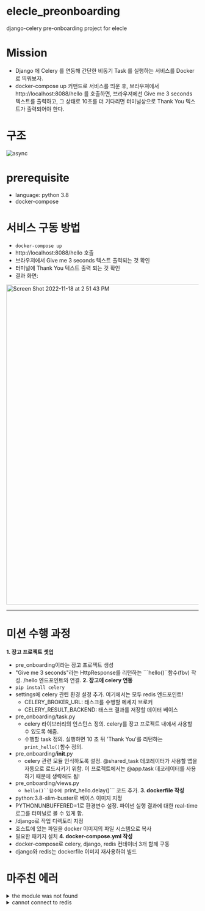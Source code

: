 # elecle_preonboarding
django-celery pre-onboarding project for elecle

# Mission
- Django 에 Celery 를 연동해 간단한 비동기 Task 를 실행하는 서비스를 Docker 로 띄워보자.
- docker-compose up 커맨드로 서비스를 띄운 후, 브라우져에서 http://localhost:8088/hello 를 호출하면, 브라우져에선 Give me 3 seconds 텍스트를 출력하고, 그 상태로 10초를 더 기다리면 터미널상으로 Thank You 텍스트가 출력되어야 한다.

# 구조
![async](https://user-images.githubusercontent.com/72369222/202623778-41f045d1-27b1-4f72-85e9-20cb9b5bffbe.png)

# prerequisite
- language: python 3.8
- docker-compose

# 서비스 구동 방법
- ```docker-compose up```
- http://localhost:8088/hello 호출
- 브라우저에서 Give me 3 seconds 텍스트 출력되는 것 확인 
- 터미널에 Thank You 텍스트 출력 되는 것 확인
- 결과 화면:
<img width="837" alt="Screen Shot 2022-11-18 at 2 51 43 PM" src="https://user-images.githubusercontent.com/72369222/202630539-f566ec66-e3f0-4dd9-925b-2b3e35bd8e9c.png">

----
# 미션 수행 과정
**1. 장고 프로젝트 셋업**
  - pre_onboarding이라는 장고 프로젝트 생성
  - "Give me 3 seconds"라는 HttpResponse를 리턴하는 ```hello()``함수(fbv) 작성. /hello 엔드포인트와 연결.
**2. 장고에 celery 연동**
  - ```pip install celery```
  - settings에 celery 관련 환경 설정 추가. 여기에서는 모두 redis 엔드포인트! 
    - CELERY_BROKER_URL: 태스크를 수행할 메세지 브로커 
    - CELERY_RESULT_BACKEND: 태스크 결과를 저장할 데이터 베이스
  - pre_onboarding/task.py
    - celery 라이브러리의 인스턴스 정의. celery를 장고 프로젝트 내에서 사용할 수 있도록 해줌.
    - 수행할 task 정의. 실행하면 10 초 뒤 'Thank You'를 리턴하는 ```print_hello()```함수 정의.
  - pre_onboarding/__init__.py
    - celery 관련 모듈 인식하도록 설정. @shared_task 데코레이터가 사용할 앱을 자동으로 로드시키기 위함. 이 프로젝트에서는 @app.task 데코레이터를 사용하기 때문에 생략해도 됨!
  - pre_onboarding/views.py
    - ```hello()``함수에 ```print_hello.delay()``` 코드 추가. 
**3. dockerfile 작성**
  - python:3.8-slim-buster로 베이스 이미지 지정
  - PYTHONUNBUFFERED=1로 환경변수 설정. 파이썬 실행 결과에 대한 real-time 로그를 터미널로 볼 수 있게 함.
  - /django로 작업 디렉토리 지정
  - 호스트에 있는 파일을 docker 이미지의 파일 시스템으로 복사
  - 필요한 패키지 설치
**4. docker-compose.yml 작성**
  - docker-compose로 celery, django, redis 컨테이너 3개 함께 구동
  - django와 redis는 dockerfile 이미지 재사용하여 빌드
  
# 마주친 에러 
<details><summary>the module was not found</summary>


![Screen Shot 2022-11-14 at 7 13 48 PM](https://user-images.githubusercontent.com/72369222/202641725-e8e087c0-4e1e-4613-81dc-b0922ca5036e.png)

pre_onboarding 디렉토리를 못 찾는다는 뜻. 호스트에는 존재하지만 컨테이너에는 존재하지 않는 파일이기 때문에 못 찾는 것 같아 Dockerfile에 COPY . . 명령 추가
</details>

<details><summary>cannot connect to redis</summary>

![Screen Shot 2022-11-14 at 7 17 18 PM](https://user-images.githubusercontent.com/72369222/202641746-73018baa-2f0c-4c2e-8f13-92c312df192f.png)
각각의 컨테이너로 돌아가고 있는 redis 서버 ip에 연결을 해야 하는데 settings 파일에 로컬호스트로 설정이 되어 있어 안되는 상황. settings 파일에서 도메인 부분을 컨테이너 이름(redis_server)로 수정 
</details>



